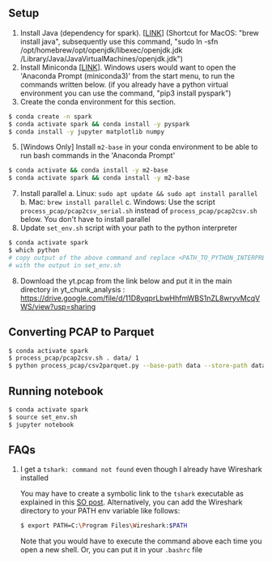 ## Setup
1. Install Java (dependency for spark). [[LINK][1]] (Shortcut for MacOS:  "brew install java", subsequently use this command, "sudo ln -sfn /opt/homebrew/opt/openjdk/libexec/openjdk.jdk /Library/Java/JavaVirtualMachines/openjdk.jdk")
2. Install Miniconda [[LINK][2]]. Windows users would want to open the 'Anaconda Prompt (miniconda3)' from the start menu, to run the commands written below. (if you already have a python virtual environment you can use the command, "pip3 install pyspark")
4. Create the conda environment for this section.
```bash
$ conda create -n spark
$ conda activate spark && conda install -y pyspark
$ conda install -y jupyter matplotlib numpy
```
5. [Windows Only] Install `m2-base` in your conda environment to be able to run bash commands in the 'Anaconda Prompt'
```bash
$ conda activate && conda install -y m2-base
$ conda activate spark && conda install -y m2-base
```
7.  Install parallel
   a. Linux: `sudo apt update && sudo apt install parallel`
   b. Mac: `brew install parallel`
   c. Windows: Use the script `process_pcap/pcap2csv_serial.sh` instead of `process_pcap/pcap2csv.sh` below. You don't have to install parallel
7. Update `set_env.sh` script with your path to the python interpreter
```bash
$ conda activate spark
$ which python
# copy output of the above command and replace <PATH_TO_PYTHON_INTERPRETER>
# with the output in set_env.sh
```
8. Download the yt.pcap from the link below and put it in the main directory in yt_chunk_analysis : https://drive.google.com/file/d/11D8yqprLbwHhfmWBS1nZL8wryvMcqVWS/view?usp=sharing
## Converting PCAP to Parquet
```bash
$ conda activate spark
$ process_pcap/pcap2csv.sh . data/ 1
$ python process_pcap/csv2parquet.py --base-path data --store-path data
```

## Running notebook
```bash
$ conda activate spark
$ source set_env.sh
$ jupyter notebook
```

## FAQs
1. I get a `tshark: command not found` even though I already have Wireshark installed

   You may have to create a symbolic link to the `tshark` executable as explained in this [SO post][3]. Alternatively, you can add the Wireshark directory to your PATH env variable like follows:
   ```bash
   $ export PATH=C:\Program Files\Wireshark:$PATH
   ```
   Note that you would have to execute the command above each time you open a new shell. Or, you can put it in your `.bashrc` file

[1]: https://java.com/en/download/manual.jsp
[2]: https://docs.conda.io/en/latest/miniconda.html
[3]: https://stackoverflow.com/a/63054234/7263373

